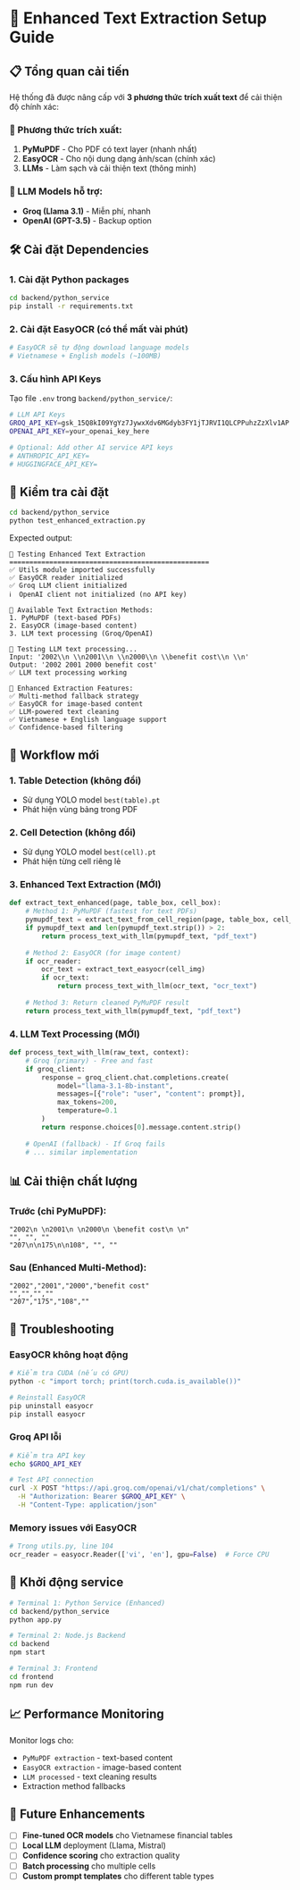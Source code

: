 # 🚀 Enhanced Text Extraction Setup Guide

## 📋 Tổng quan cải tiến

Hệ thống đã được nâng cấp với **3 phương thức trích xuất text** để cải thiện độ chính xác:

### 🔧 Phương thức trích xuất:
1. **PyMuPDF** - Cho PDF có text layer (nhanh nhất)
2. **EasyOCR** - Cho nội dung dạng ảnh/scan (chính xác)  
3. **LLMs** - Làm sạch và cải thiện text (thông minh)

### 🧠 LLM Models hỗ trợ:
- **Groq (Llama 3.1)** - Miễn phí, nhanh
- **OpenAI (GPT-3.5)** - Backup option

## 🛠️ Cài đặt Dependencies

### 1. Cài đặt Python packages
```bash
cd backend/python_service
pip install -r requirements.txt
```

### 2. Cài đặt EasyOCR (có thể mất vài phút)
```bash
# EasyOCR sẽ tự động download language models
# Vietnamese + English models (~100MB)
```

### 3. Cấu hình API Keys

Tạo file `.env` trong `backend/python_service/`:
```bash
# LLM API Keys
GROQ_API_KEY=gsk_15Q8kI09YgYz7JywxXdv6MGdyb3FY1jTJRVI1QLCPPuhzZzXlv1AP
OPENAI_API_KEY=your_openai_key_here

# Optional: Add other AI service API keys
# ANTHROPIC_API_KEY=
# HUGGINGFACE_API_KEY=
```

## 🧪 Kiểm tra cài đặt

```bash
cd backend/python_service
python test_enhanced_extraction.py
```

Expected output:
```
🧪 Testing Enhanced Text Extraction
==================================================
✅ Utils module imported successfully
✅ EasyOCR reader initialized
✅ Groq LLM client initialized
ℹ️  OpenAI client not initialized (no API key)

🔧 Available Text Extraction Methods:
1. PyMuPDF (text-based PDFs)
2. EasyOCR (image-based content)  
3. LLM text processing (Groq/OpenAI)

🧠 Testing LLM text processing...
Input: '2002\\n \\n2001\\n \\n2000\\n \\benefit cost\\n \\n'
Output: '2002 2001 2000 benefit cost'
✅ LLM text processing working

🎯 Enhanced Extraction Features:
✅ Multi-method fallback strategy
✅ EasyOCR for image-based content
✅ LLM-powered text cleaning
✅ Vietnamese + English language support
✅ Confidence-based filtering
```

## 🔄 Workflow mới

### 1. Table Detection (không đổi)
- Sử dụng YOLO model `best(table).pt`
- Phát hiện vùng bảng trong PDF

### 2. Cell Detection (không đổi)  
- Sử dụng YOLO model `best(cell).pt`
- Phát hiện từng cell riêng lẻ

### 3. **Enhanced Text Extraction** (MỚI)
```python
def extract_text_enhanced(page, table_box, cell_box):
    # Method 1: PyMuPDF (fastest for text PDFs)
    pymupdf_text = extract_text_from_cell_region(page, table_box, cell_box)
    if pymupdf_text and len(pymupdf_text.strip()) > 2:
        return process_text_with_llm(pymupdf_text, "pdf_text")
    
    # Method 2: EasyOCR (for image content)
    if ocr_reader:
        ocr_text = extract_text_easyocr(cell_img)
        if ocr_text:
            return process_text_with_llm(ocr_text, "ocr_text")
    
    # Method 3: Return cleaned PyMuPDF result
    return process_text_with_llm(pymupdf_text, "pdf_text")
```

### 4. **LLM Text Processing** (MỚI)
```python
def process_text_with_llm(raw_text, context):
    # Groq (primary) - Free and fast
    if groq_client:
        response = groq_client.chat.completions.create(
            model="llama-3.1-8b-instant",
            messages=[{"role": "user", "content": prompt}],
            max_tokens=200,
            temperature=0.1
        )
        return response.choices[0].message.content.strip()
    
    # OpenAI (fallback) - If Groq fails
    # ... similar implementation
```

## 📊 Cải thiện chất lượng

### Trước (chỉ PyMuPDF):
```csv
"2002\n \n2001\n \n2000\n \benefit cost\n \n"
"", "", ""
"207\n\n175\n\n108", "", ""
```

### Sau (Enhanced Multi-Method):
```csv
"2002","2001","2000","benefit cost"
"","","",""  
"207","175","108",""
```

## 🐛 Troubleshooting

### EasyOCR không hoạt động
```bash
# Kiểm tra CUDA (nếu có GPU)
python -c "import torch; print(torch.cuda.is_available())"

# Reinstall EasyOCR
pip uninstall easyocr
pip install easyocr
```

### Groq API lỗi
```bash
# Kiểm tra API key
echo $GROQ_API_KEY

# Test API connection
curl -X POST "https://api.groq.com/openai/v1/chat/completions" \
  -H "Authorization: Bearer $GROQ_API_KEY" \
  -H "Content-Type: application/json"
```

### Memory issues với EasyOCR
```python
# Trong utils.py, line 104
ocr_reader = easyocr.Reader(['vi', 'en'], gpu=False)  # Force CPU
```

## 🚀 Khởi động service

```bash
# Terminal 1: Python Service (Enhanced)
cd backend/python_service
python app.py

# Terminal 2: Node.js Backend  
cd backend
npm start

# Terminal 3: Frontend
cd frontend
npm run dev
```

## 📈 Performance Monitoring

Monitor logs cho:
- `PyMuPDF extraction` - text-based content
- `EasyOCR extraction` - image-based content  
- `LLM processed` - text cleaning results
- Extraction method fallbacks

## 🔮 Future Enhancements

- [ ] **Fine-tuned OCR models** cho Vietnamese financial tables
- [ ] **Local LLM** deployment (Llama, Mistral)
- [ ] **Confidence scoring** cho extraction quality
- [ ] **Batch processing** cho multiple cells
- [ ] **Custom prompt templates** cho different table types
